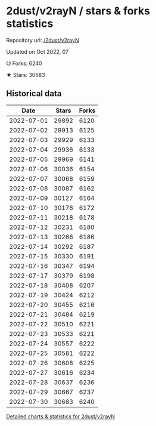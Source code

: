 # 2dust/v2rayN / stars & forks statistics

Repository url: [/2dust/v2rayN](https://github.com/2dust/v2rayN)

Updated on Oct 2022, 07

☋ Forks: 6240

★ Stars: 30683

## Historical data
| Date | Stars | Forks |
|------|-------|-------|
| 2022-07-01 | 29892 | 6120 | 
| 2022-07-02 | 29913 | 6125 | 
| 2022-07-03 | 29929 | 6133 | 
| 2022-07-04 | 29936 | 6133 | 
| 2022-07-05 | 29969 | 6141 | 
| 2022-07-06 | 30036 | 6154 | 
| 2022-07-07 | 30068 | 6159 | 
| 2022-07-08 | 30087 | 6162 | 
| 2022-07-09 | 30127 | 6164 | 
| 2022-07-10 | 30178 | 6172 | 
| 2022-07-11 | 30218 | 6178 | 
| 2022-07-12 | 30231 | 6180 | 
| 2022-07-13 | 30266 | 6186 | 
| 2022-07-14 | 30292 | 6187 | 
| 2022-07-15 | 30330 | 6191 | 
| 2022-07-16 | 30347 | 6194 | 
| 2022-07-17 | 30379 | 6198 | 
| 2022-07-18 | 30408 | 6207 | 
| 2022-07-19 | 30424 | 6212 | 
| 2022-07-20 | 30455 | 6216 | 
| 2022-07-21 | 30484 | 6219 | 
| 2022-07-22 | 30510 | 6221 | 
| 2022-07-23 | 30533 | 6221 | 
| 2022-07-24 | 30557 | 6222 | 
| 2022-07-25 | 30581 | 6222 | 
| 2022-07-26 | 30608 | 6225 | 
| 2022-07-27 | 30616 | 6234 | 
| 2022-07-28 | 30637 | 6236 | 
| 2022-07-29 | 30667 | 6237 | 
| 2022-07-30 | 30683 | 6240 | 


[Detailed charts & statistics for 2dust/v2rayN](https://reviewgithub.com/rep/2dust/v2rayN)
